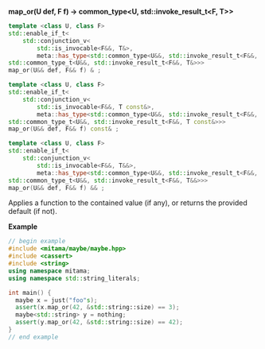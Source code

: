 **map_or(U def, F f) -> common_type&lt;U, std::invoke_result_t&lt;F, T&gt;&gt;**

```cpp
template <class U, class F>
std::enable_if_t<
    std::conjunction_v<
        std::is_invocable<F&&, T&>,
        meta::has_type<std::common_type<U&&, std::invoke_result_t<F&&, T&>>>>,
std::common_type_t<U&&, std::invoke_result_t<F&&, T&>>>
map_or(U&& def, F&& f) & ;

template <class U, class F>
std::enable_if_t<
    std::conjunction_v<
        std::is_invocable<F&&, T const&>,
        meta::has_type<std::common_type<U&&, std::invoke_result_t<F&&, T const&>>>>,
std::common_type_t<U&&, std::invoke_result_t<F&&, T const&>>>
map_or(U&& def, F&& f) const& ;

template <class U, class F>
std::enable_if_t<
    std::conjunction_v<
        std::is_invocable<F&&, T&&>,
        meta::has_type<std::common_type<U&&, std::invoke_result_t<F&&, T&&>>>>,
std::common_type_t<U&&, std::invoke_result_t<F&&, T&&>>>
map_or(U&& def, F&& f) && ;
```

Applies a function to the contained value (if any), or returns the provided default (if not).

**Example**

```cpp
// begin example
#include <mitama/maybe/maybe.hpp>
#include <cassert>
#include <string>
using namespace mitama;
using namespace std::string_literals;

int main() {
  maybe x = just("foo"s);
  assert(x.map_or(42, &std::string::size) == 3);
  maybe<std::string> y = nothing;
  assert(y.map_or(42, &std::string::size) == 42);
}
// end example
```
